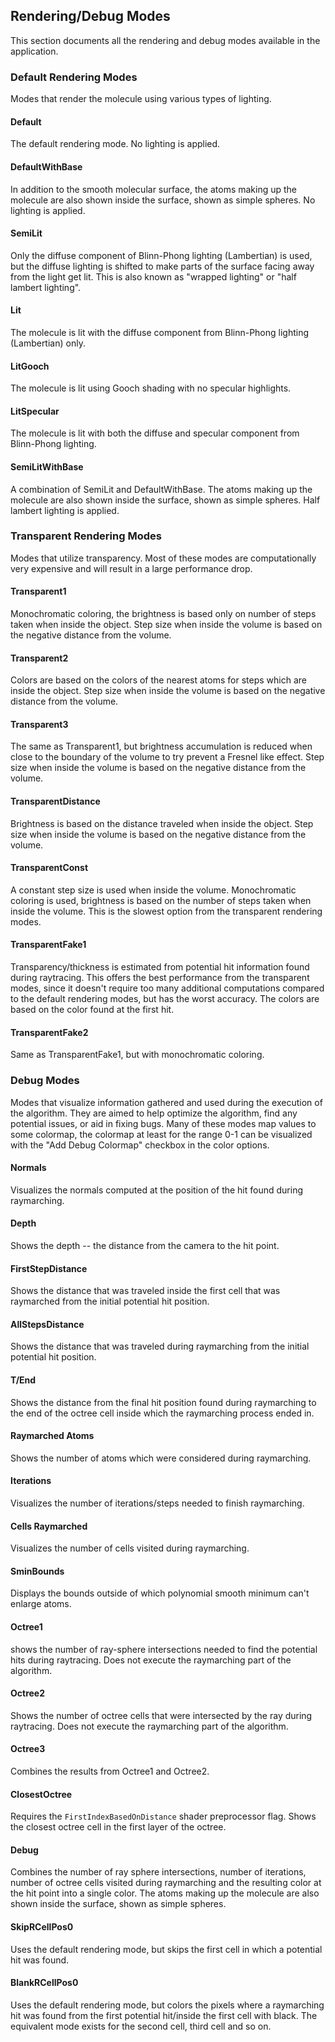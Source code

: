## Rendering/Debug Modes

This section documents all the rendering and debug modes available in the application.

### Default Rendering Modes

Modes that render the molecule using various types of lighting.

#### Default

The default rendering mode. No lighting is applied.

#### DefaultWithBase

In addition to the smooth molecular surface, the atoms making up the molecule are also shown inside the surface, shown as simple spheres. No lighting is applied.

#### SemiLit

Only the diffuse component of Blinn-Phong lighting (Lambertian) is used, but the diffuse lighting is shifted to make parts of the surface facing away from the light get lit. This is also known as "wrapped lighting" or "half lambert lighting".

#### Lit

The molecule is lit with the diffuse component from Blinn-Phong lighting (Lambertian) only.

#### LitGooch

The molecule is lit using Gooch shading with no specular highlights.

#### LitSpecular

The molecule is lit with both the diffuse and specular component from Blinn-Phong lighting.

#### SemiLitWithBase

A combination of SemiLit and DefaultWithBase. The atoms making up the molecule are also shown inside the surface, shown as simple spheres. Half lambert lighting is applied.

### Transparent Rendering Modes

Modes that utilize transparency. Most of these modes are computationally very expensive and will result in a large performance drop.

#### Transparent1

Monochromatic coloring, the brightness is based only on number of steps taken when inside the object. Step size when inside the volume is based on the negative distance from the volume.

#### Transparent2

Colors are based on the colors of the nearest atoms for steps which are inside the object. Step size when inside the volume is based on the negative distance from the volume.

#### Transparent3

The same as Transparent1, but brightness accumulation is reduced when close to the boundary of the volume to try prevent a Fresnel like effect. Step size when inside the volume is based on the negative distance from the volume.

#### TransparentDistance

Brightness is based on the distance traveled when inside the object. Step size when inside the volume is based on the negative distance from the volume.

#### TransparentConst

A constant step size is used when inside the volume. Monochromatic coloring is used, brightness is based on the number of steps taken when inside the volume. This is the slowest option from the transparent rendering modes.

#### TransparentFake1

Transparency/thickness is estimated from potential hit information found during raytracing. This offers the best performance from the transparent modes, since it doesn't require too many additional computations compared to the default rendering modes, but has the worst accuracy. The colors are based on the color found at the first hit.

#### TransparentFake2

Same as TransparentFake1, but with monochromatic coloring.

### Debug Modes

Modes that visualize information gathered and used during the execution of the algorithm. They are aimed to help optimize the algorithm, find any potential issues, or aid in fixing bugs. Many of these modes map values to some colormap, the colormap at least for the range 0-1 can be visualized with the "Add Debug Colormap" checkbox in the color options.
 
#### Normals

Visualizes the normals computed at the position of the hit found during raymarching.

#### Depth

Shows the depth -- the distance from the camera to the hit point.

#### FirstStepDistance

Shows the distance that was traveled inside the first cell that was raymarched from the initial potential hit position.

#### AllStepsDistance

Shows the distance that was traveled during raymarching from the initial potential hit position.

#### T/End

Shows the distance from the final hit position found during raymarching to the end of the octree cell inside which the raymarching process ended in.

#### Raymarched Atoms

Shows the number of atoms which were considered during raymarching.

#### Iterations

Visualizes the number of iterations/steps needed to finish raymarching.

#### Cells Raymarched

Visualizes the number of cells visited during raymarching.

#### SminBounds

Displays the bounds outside of which polynomial smooth minimum can't enlarge atoms.

#### Octree1

shows the number of ray-sphere intersections needed to find the potential hits during raytracing. Does not execute the raymarching part of the algorithm.

#### Octree2

Shows the number of octree cells that were intersected by the ray during raytracing. Does not execute the raymarching part of the algorithm.

#### Octree3

Combines the results from Octree1 and Octree2.

#### ClosestOctree

Requires the `FirstIndexBasedOnDistance` shader preprocessor flag. Shows the closest octree cell in the first layer of the octree.

#### Debug

Combines the number of ray sphere intersections, number of iterations, number of octree cells visited during raymarching and the resulting color at the hit point into a single color. The atoms making up the molecule are also shown inside the surface, shown as simple spheres.

#### SkipRCellPos0

Uses the default rendering mode, but skips the first cell in which a potential hit was found.

#### BlankRCellPos0

Uses the default rendering mode, but colors the pixels where a raymarching hit was found from the first potential hit/inside the first cell with black. The equivalent mode exists for the second cell, third cell and so on.
